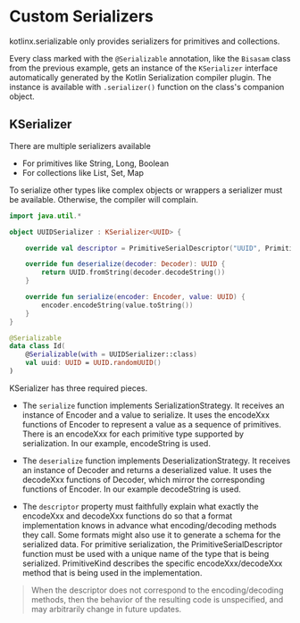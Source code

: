 # Custom Serializers

kotlinx.serializable only provides serializers for primitives and collections.

Every class marked with the `@Serializable` annotation, like the `Bisasam` class from the previous example, gets an instance of the `KSerializer` interface automatically generated by the Kotlin Serialization compiler plugin. 
The instance is available with `.serializer()` function on the class's companion object.

## KSerializer

There are multiple serializers available 
* For primitives like String, Long, Boolean
* For collections like List, Set, Map

To serialize other types like complex objects or wrappers a serializer must be available. 
Otherwise, the compiler will complain.

```kotlin
import java.util.*

object UUIDSerializer : KSerializer<UUID> {

    override val descriptor = PrimitiveSerialDescriptor("UUID", PrimitiveKind.STRING)

    override fun deserialize(decoder: Decoder): UUID {
        return UUID.fromString(decoder.decodeString())
    }

    override fun serialize(encoder: Encoder, value: UUID) {
        encoder.encodeString(value.toString())
    }
}

@Serializable
data class Id(
    @Serializable(with = UUIDSerializer::class) 
    val uuid: UUID = UUID.randomUUID()
)
```

KSerializer has three required pieces.

* The `serialize` function implements SerializationStrategy. 
It receives an instance of Encoder and a value to serialize. 
It uses the encodeXxx functions of Encoder to represent a value as a sequence of primitives. 
There is an encodeXxx for each primitive type supported by serialization. 
In our example, encodeString is used.

* The `deserialize` function implements DeserializationStrategy. 
It receives an instance of Decoder and returns a deserialized value. 
It uses the decodeXxx functions of Decoder, which mirror the corresponding functions of Encoder. 
In our example decodeString is used.

* The `descriptor` property must faithfully explain what exactly the encodeXxx and decodeXxx functions do so that a format implementation knows in advance what encoding/decoding methods they call. 
Some formats might also use it to generate a schema for the serialized data. 
For primitive serialization, the PrimitiveSerialDescriptor function must be used with a unique name of the type that is being serialized. 
PrimitiveKind describes the specific encodeXxx/decodeXxx method that is being used in the implementation.

> When the descriptor does not correspond to the encoding/decoding methods, then the behavior of the resulting code is unspecified, and may arbitrarily change in future updates.

